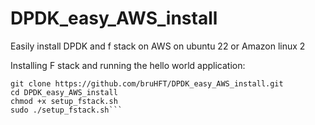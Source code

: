 # DPDK_easy_AWS_install
Easily install DPDK and f stack on AWS on ubuntu 22 or Amazon linux 2

Installing F stack and running the hello world application:

```
git clone https://github.com/bruHFT/DPDK_easy_AWS_install.git
cd DPDK_easy_AWS_install
chmod +x setup_fstack.sh
sudo ./setup_fstack.sh```

